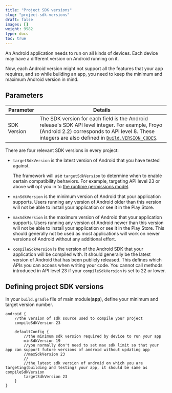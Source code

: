 ```yaml
---
title: "Project SDK versions"
slug: "project-sdk-versions"
draft: false
images: []
weight: 9982
type: docs
toc: true
---
```


An Android application needs to run on all kinds of devices. Each device may have a different version on Android running on it. 

Now, each Android version might not support all the features that your app requires, and so while building an app, you need to keep the minimum and maximum Android version in mind.

## Parameters
| Parameter | Details |  
| --------- | ------- |  
| SDK Version |The SDK version for each field is the Android release's SDK API level integer. For example, Froyo (Android 2.2) corresponds to API level 8. These integers are also defined in [`Build.VERSION_CODES`][1]. |  


  [1]: http://developer.android.com/reference/android/os/Build.VERSION_CODES.html

There are four relevant SDK versions in every project:

 - `targetSdkVersion` is the latest version of Android that you have tested against.

   The framework will use `targetSdkVersion` to determine when to enable certain compatibility behaviors. For example, targeting API level 23 or above will opt you in to [the runtime permissions model][1].

 - `minSdkVersion` is the minimum version of Android that your application supports. Users running any version of Android older than this version will not be able to install your application or see it in the Play Store.

 - `maxSdkVersion` is the maximum version of Android that your application supports. Users running any version of Android newer than this version will not be able to install your application or see it in the Play Store. This should generally not be used as most applications will work on newer versions of Android without any additional effort.

 - `compileSdkVersion` is the version of the Android SDK that your application will be compiled with. It should generally be the latest version of Android that has been publicly released. This defines which APIs you can access when writing your code. You cannot call methods introduced in API level 23 if your `compileSdkVersion` is set to 22 or lower.


  [1]: http://developer.android.com/training/permissions/requesting.html

## Defining project SDK versions
In your `build.gradle` file of main module(**app**), define your minimum and target version number.

    android {
        //the version of sdk source used to compile your project
        compileSdkVersion 23
    
        defaultConfig {
            //the minimum sdk version required by device to run your app
            minSdkVersion 19
            //you normally don't need to set max sdk limit so that your app can support future versions of android without updating app
            //maxSdkVersion 23
            //
            //the latest sdk version of android on which you are targeting(building and testing) your app, it should be same as compileSdkVersion
            targetSdkVersion 23
        }
    }

